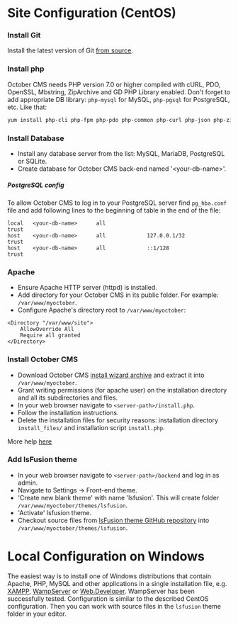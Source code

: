 # Site Configuration (CentOS)
### Install Git
Install the latest version of Git [from source](https://www.digitalocean.com/community/tutorials/how-to-install-git-on-centos-7).
### Install php
October CMS needs PHP version 7.0 or higher compiled with cURL, PDO, OpenSSL, Mbstring, ZipArchive and GD PHP Library enabled. Don't forget to add appropriate DB library: `php-mysql` for MySQL, `php-pgsql` for PostgreSQL, etc. Like that:
```sh
yum install php-cli php-fpm php-pdo php-common php-curl php-json php-zip php-gd php-xml php-mbstring php-pgsql
```
### Install Database
- Install any database server from the list: MySQL, MariaDB, PostgreSQL or SQLite.
- Create database for October CMS back-end named '\<your-db-name\>'.

##### PostgreSQL config
To allow October CMS to log in  to your PostgreSQL server find `pg_hba.conf` file and add following lines to the beginning of table in the end of the file:
```
local   <your-db-name>      all                                     trust
host    <your-db-name>      all             127.0.0.1/32            trust
host    <your-db-name>      all             ::1/128                 trust
```
### Apache
- Ensure Apache HTTP server (httpd) is installed.
- Add directory for your October CMS in its public folder. For example: `/var/www/myoctober`.
- Configure Apache's directory root to `/var/www/myoctober`:
```DocumentRoot "/var/www/site"
<Directory "/var/www/site">
    AllowOverride All
    Require all granted
</Directory>
```

### Install October CMS
- Download October CMS [install wizard archive](http://octobercms.com/download) and extract it into `/var/www/myoctober`.
- Grant writing permissions (for apache user) on the installation directory and all its subdirectories and files.
- In your web browser navigate to `<server-path>/install.php`.
- Follow the installation instructions.
- Delete the installation files for security reasons: installation directory `install_files/` and installation script `install.php`.

More help [here](https://octobercms.com/docs/setup/installation#wizard-installation)
### Add lsFusion theme
- In your web browser navigate to `<server-path>/backend` and log in as admin.
- Navigate to Settings -> Front-end theme.
- 'Create new blank theme' with name 'lsfusion'. This will create folder `/var/www/myoctober/themes/lsfusion`.
- 'Activate' lsfusion theme.
- Checkout source files from [lsFusion theme GitHub repository](https://github.com/lsfusion/site) into `/var/www/myoctober/themes/lsfusion`.

# Local Configuration on Windows
The easiest way is to install one of Windows distributions that contain Apache, PHP, MySQL and other applications in a single installation file, e.g. [XAMPP](http://www.apachefriends.org/en/xampp.html), [WampServer](http://www.wampserver.com/en/) or [Web.Developer](http://www.devside.net/server/webdeveloper).
WampServer has been successfully tested. Configuration is similar to the described CentOS configuration.
Then you can work with source files in the `lsfusion` theme folder in your editor.
